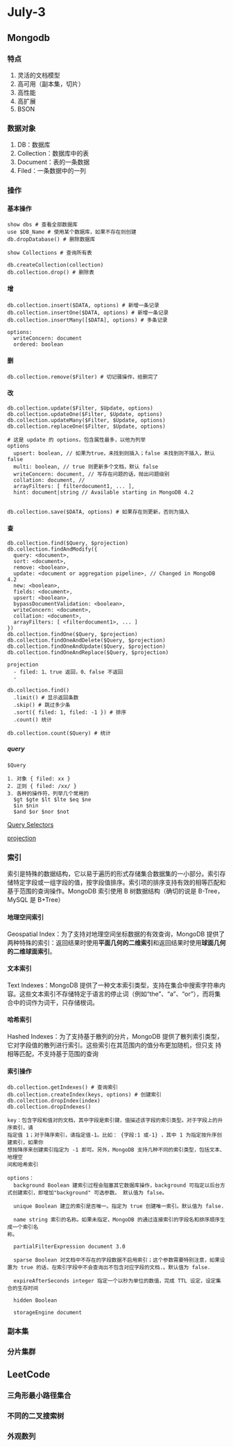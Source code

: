 # July-3

## Mongodb

### 特点

1. 灵活的文档模型
2. 高可用（副本集，切片）
3. 高性能
4. 高扩展
5. BSON

### 数据对象

1. DB：数据库
2. Collection：数据库中的表
3. Document：表的一条数据
4. Filed：一条数据中的一列

### 操作

#### 基本操作

```mongo
show dbs # 查看全部数据库
use $DB_Name # 使用某个数据库，如果不存在则创建
db.dropDatabase() # 删除数据库

show Collections # 查询所有表

db.createCollection(collection)
db.collection.drop() # 删除表
```

#### 增

```mongo
db.collection.insert($DATA, options) # 新增一条记录
db.collection.insertOne($DATA, options) # 新增一条记录
db.collection.insertMany([$DATA], options) # 多条记录

options:
  writeConcern: document
  ordered: boolean
```

#### 删

```mongo
db.collection.remove($Filter) # 切记骚操作，给删完了
```

#### 改

```mongo
db.collection.update($Filter, $Update, options)
db.collection.updateOne($Filter, $Update, options)
db.collection.updateMany($Filter, $Update, options)
db.collection.replaceOne($Filter, $Update, options)

# 这是 update 的 options，包含属性最多，以他为列举
options
  upsert: boolean, // 如果为true，未找到则插入；false 未找到则不插入，默认 false
  multi: boolean, // true 则更新多个文档，默认 false
  writeConcern: document, // 写存在问题的话，抛出问题级别
  collation: document, //
  arrayFilters: [ filterdocument1, ... ],
  hint: document|string // Available starting in MongoDB 4.2


db.collection.save($DATA, options) # 如果存在则更新，否则为插入
```

#### 查

```mongo
db.collection.find($Query, $projection)
db.collection.findAndModify({
  query: <document>,
  sort: <document>,
  remove: <boolean>,
  update: <document or aggregation pipeline>, // Changed in MongoDB 4.2
  new: <boolean>,
  fields: <document>,
  upsert: <boolean>,
  bypassDocumentValidation: <boolean>,
  writeConcern: <document>,
  collation: <document>,
  arrayFilters: [ <filterdocument1>, ... ]
})
db.collection.findOne($Query, $projection)
db.collection.findOneAndDelete($Query, $projection)
db.collection.findOneAndUpdate($Query, $projection)
db.collection.findOneAndReplace($Query, $projection)

projection
  - filed: 1、true 返回，0、false 不返回
  -

db.collection.find()
  .limit() # 显示返回条数
  .skip() # 跳过多少条
  .sort({ filed: 1, filed: -1 }) # 排序
  .count() 统计

db.collection.count($Query) # 统计

```

##### query

```mongo
$Query

1. 对象 { filed: xx }
2. 正则 { filed: /xx/ }
3. 各种的操作符，列举几个常用的
  $gt $gte $lt $lte $eq $ne
  $in $nin
  $and $or $nor $not

```

[Query Selectors](https://docs.mongodb.com/manual/reference/operator/query/)

[projection](https://docs.mongodb.com/manual/reference/method/db.collection.findOne/#findone-projection)

### 索引

索引是特殊的数据结构，它以易于遍历的形式存储集合数据集的一小部分。索引存储特定字段或一组字段的值，按字段值排序。索引项的排序支持有效的相等匹配和基于范围的查询操作。MongoDB 索引使用 B 树数据结构（确切的说是 B-Tree，MySQL 是 B+Tree）

#### 地理空间索引

Geospatial Index：为了支持对地理空间坐标数据的有效查询，MongoDB 提供了两种特殊的索引：返回结果时使用**平面几何的二维索引**和返回结果时使用**球面几何的二维球面索引**。

#### 文本索引

Text Indexes：MongoDB 提供了一种文本索引类型，支持在集合中搜索字符串内容。这些文本索引不存储特定于语言的停止词（例如“the”、“a”、“or”），而将集合中的词作为词干，只存储根词。

#### 哈希索引

Hashed Indexes：为了支持基于散列的分片，MongoDB 提供了散列索引类型，它对字段值的散列进行索引。这些索引在其范围内的值分布更加随机，但只支
持相等匹配，不支持基于范围的查询

#### 索引操作

```mongo
db.collection.getIndexes() # 查询索引
db.collection.createIndex(keys, options) # 创建索引
db.collection.dropIndex(index)
db.collection.dropIndexes()

key：包含字段和值对的文档，其中字段是索引键，值描述该字段的索引类型。对于字段上的升序索引，请
指定值 1；对于降序索引，请指定值-1。比如： {字段:1 或-1} ，其中 1 为指定按升序创建索引，如果你
想按降序来创建索引指定为 -1 即可。另外，MongoDB 支持几种不同的索引类型，包括文本、地理空
间和哈希索引

options：
  background Boolean 建索引过程会阻塞其它数据库操作，background 可指定以后台方式创建索引，即增加"background" 可选参数。 默认值为 false。

  unique Boolean 建立的索引是否唯一。指定为 true 创建唯一索引。默认值为 false.

  name string 索引的名称。如果未指定，MongoDB 的通过连接索引的字段名和排序顺序生成一个索引名
称。

  partialFilterExpression document 3.0

  sparse Boolean 对文档中不存在的字段数据不启用索引；这个参数需要特别注意，如果设置为 true 的话，在索引字段中不会查询出不包含对应字段的文档.。默认值为 false.

  expireAfterSeconds integer 指定一个以秒为单位的数值，完成 TTL 设定，设定集合的生存时间

  hidden Boolean

  storageEngine document
```

### 副本集

### 分片集群

## LeetCode

### 三角形最小路径集合

### 不同的二叉搜索树

### 外观数列

